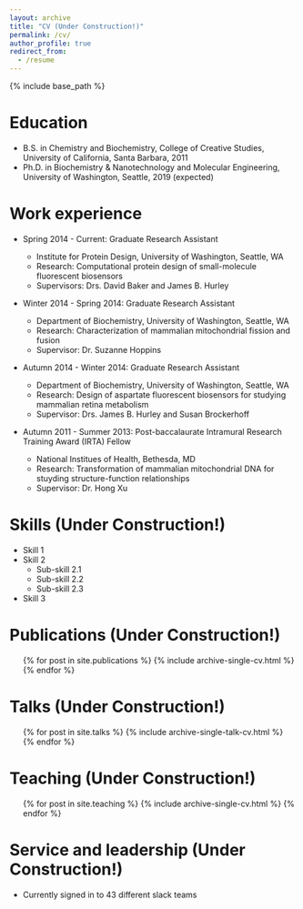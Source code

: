 ```yaml
---
layout: archive
title: "CV (Under Construction!)"
permalink: /cv/
author_profile: true
redirect_from:
  - /resume
---
```


{% include base_path %}

Education
======
* B.S. in Chemistry and Biochemistry, College of Creative Studies, University of California, Santa Barbara, 2011
* Ph.D. in Biochemistry & Nanotechnology and Molecular Engineering, University of Washington, Seattle, 2019 (expected)

Work experience
======
* Spring 2014 - Current: Graduate Research Assistant
  * Institute for Protein Design, University of Washington, Seattle, WA
  * Research: Computational protein design of small-molecule fluorescent biosensors
  * Supervisors: Drs. David Baker and James B. Hurley
  
* Winter 2014 - Spring 2014: Graduate Research Assistant
  * Department of Biochemistry, University of Washington, Seattle, WA
  * Research: Characterization of mammalian mitochondrial fission and fusion
  * Supervisor: Dr. Suzanne Hoppins

* Autumn 2014 - Winter 2014: Graduate Research Assistant
  * Department of Biochemistry, University of Washington, Seattle, WA
  * Research: Design of aspartate fluorescent biosensors for studying mammalian retina metabolism
  * Supervisor: Drs. James B. Hurley and Susan Brockerhoff

* Autumn 2011 - Summer 2013: Post-baccalaurate Intramural Research Training Award (IRTA) Fellow
  * National Institues of Health, Bethesda, MD
  * Research: Transformation of mammalian mitochondrial DNA for stuyding structure-function relationships
  * Supervisor: Dr. Hong Xu
  
Skills (Under Construction!)
======
* Skill 1
* Skill 2
  * Sub-skill 2.1
  * Sub-skill 2.2
  * Sub-skill 2.3
* Skill 3

Publications (Under Construction!)
======
  <ul>{% for post in site.publications %}
    {% include archive-single-cv.html %}
  {% endfor %}</ul>
  
Talks (Under Construction!)
======
  <ul>{% for post in site.talks %}
    {% include archive-single-talk-cv.html %}
  {% endfor %}</ul>
  
Teaching (Under Construction!)
======
  <ul>{% for post in site.teaching %}
    {% include archive-single-cv.html %}
  {% endfor %}</ul>
  
Service and leadership (Under Construction!)
======
* Currently signed in to 43 different slack teams
